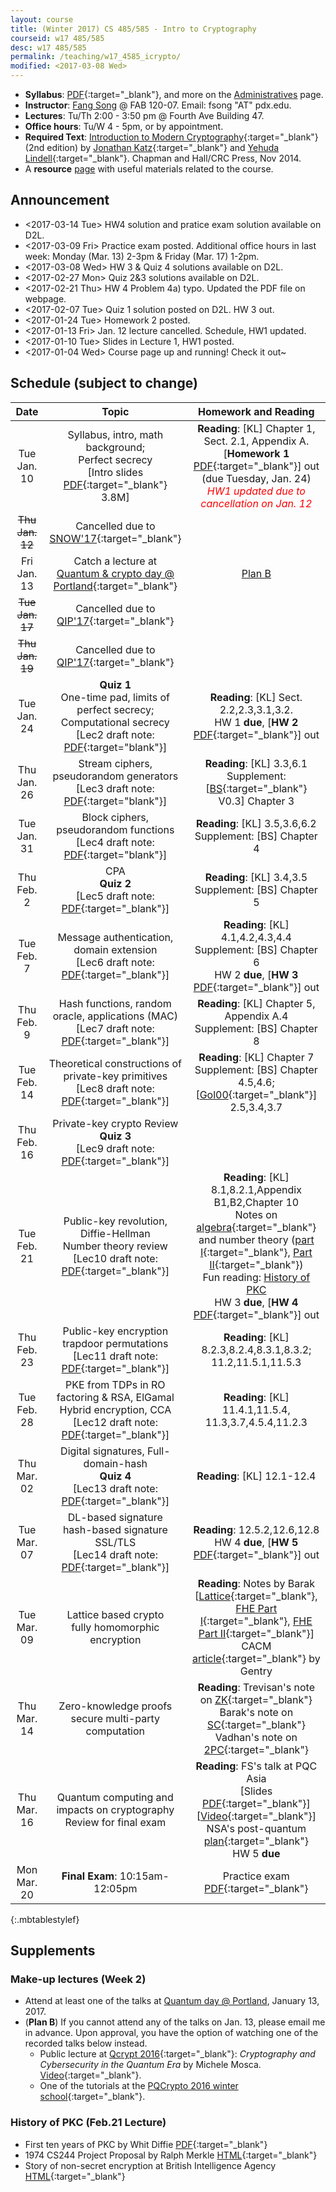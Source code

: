 ```yaml
---
layout: course
title: (Winter 2017) CS 485/585 - Intro to Cryptography
courseid: w17 485/585
desc: w17 485/585
permalink: /teaching/w17_4585_icrypto/
modified: <2017-03-08 Wed>
---
```

*  **Syllabus**: [PDF]({{base}}/teaching/w17_4585_icrypto/syllabus.pdf){:target="_blank"}, and more on the [Administratives]({{base}}/teaching/w17_4585_icrypto/admin/) page.
*  **Instructor**: [Fang Song]({{base}}/) @ FAB 120-07. Email: fsong "AT" pdx.edu.
*  **Lectures**: Tu/Th 2:00 - 3:50 pm @ Fourth Ave Building 47.
*  **Office hours**: Tu/W 4 - 5pm, or by appointment. 
*  **Required Text**: [Introduction to Modern
Cryptography](http://www.cs.umd.edu/~jkatz/imc.html){:target="_blank"}
(2nd edition) by [Jonathan
Katz](http://www.cs.umd.edu/~jkatz){:target="_blank"} and [Yehuda
Lindell](http://u.cs.biu.ac.il/~lindell/){:target="_blank"}.  Chapman
and Hall/CRC Press, Nov 2014.
* A **resource** [page]({{base}}/teaching/w17_4585_icrypto/resource/) with useful materials related to the course. 

## Announcement

*  <2017-03-14 Tue> HW4 solution and pratice exam solution available on D2L. 
*  <2017-03-09 Fri> Practice exam posted. Additional office hours in last week: Monday (Mar. 13) 2-3pm & Friday (Mar. 17) 1-2pm.
*  <2017-03-08 Wed> HW 3 & Quiz 4 solutions available on D2L.
*  <2017-02-27 Mon> Quiz 2&3 solutions available on D2L. 
*  <2017-02-21 Thu> HW 4 Problem 4a) typo. Updated the PDF file on webpage. 
*  <2017-02-07 Tue> Quiz 1 solution posted on D2L. HW 3 out.
*  <2017-01-24 Tue> Homework 2 posted. 
*  <2017-01-13 Fri> Jan. 12 lecture cancelled. Schedule, HW1 updated.
*  <2017-01-10 Tue> Slides in Lecture 1, HW1 posted. 
*  <2017-01-04 Wed> Course page up and running! Check it out~ 

## Schedule (subject to change)

<!--
\[KL\]: Katz-Lindell [Introduction to Modern
Cryptography](http://www.cs.umd.edu/~jkatz/imc.html){:target="_blank"} 

\[BS\]: Boneh-Shoup [A Graduate Course on Applied Cryptography](https://crypto.stanford.edu/~dabo/cryptobook/){:target="_blank"}.
-->

<!--
| Date  | Topic | Homework and Reading |
| :---------: |:----------:|:-----:|
| Tue Jan. 10  | Syllabus, intro, math background <br>Perfect secrecy, one-time pad | <br>Homework 1 out [PDF]() (due Tuesday, Jan. 24)  |
|Thu Jan. 12 |Limits of perfect secrecy <br> Private-key crypto |Reading:  |
|<s>Tue Jan. 17</s>| Cancelled due to [QIP'17](https://www.stationq.com/qip-2017/){:target="_blank"}||
|Thu Jan. 19|Quiz <br> Pseudorandom generators and stream ciphers <br> proof by reduction| |
|Tue Jan. 24|CPA, pseudorandom functions and block ciphers <br> CCA | |
|Thu Jan. 26| Message authentication | |
|Tue Jan. 31| MAC continued | |
|Thu Feb. 2| Quiz <br> Hash functions, random oracle model| |
|Tue Feb. 7| Hash function applications <br> block ciphers and stream ciphers in practice||
|Thu Feb. 9| Theoretical constructions of private-key primitives ||
|Tue Feb. 14|Public-key revolution, Diffie-Hellman key exchange <br> number theory review||
|Thu Feb. 16|Mid-term||
|Tue Feb. 21|Public-key encryption, CPA, CCA||
|Thu Feb. 23|PKE examples: RSA, Elgamal, etc. ||
|Tue Feb. 28|Theoretical constructions of PKE||
|Thu Mar. 02|Quiz <br>Digital signatures ||
|Tue Mar. 07|Signature cont'd||
|Thu Mar. 09|Zero-knowledge proofs <br> secure multi-party computation||
|Tue Mar. 14|Lattice and fully homomorphic encryption||
|Thu Mar. 16| Quantum computing and effects on cryptography <br> Review for final exam||
|Mon Mar. 20| Final Exam: 10:15am-12:05pm||
{:.mbtablestylef}
-->

| Date  | Topic | Homework and Reading |
| :---------: |:----------:|:-----:|
| Tue Jan. 10  | Syllabus, intro, math background; <br>Perfect secrecy<br> [Intro slides [PDF]({{base}}/teaching/w17_4585_icrypto/lec1_ppt.pdf){:target="_blank"} 3.8M] | **Reading**: [KL] Chapter 1, Sect. 2.1, Appendix A. <br>[**Homework 1** [PDF]({{base}}/teaching/w17_4585_icrypto/w17_cs4585_hw1.pdf){:target="_blank"}] out (due Tuesday, Jan. 24)<br> <i style="color:red;">HW1 updated due to cancellation on Jan. 12</i> |
|<s>Thu Jan. 12</s>| Cancelled due to [SNOW'17](http://www.opb.org/news/article/snowstorm-portland-region-school-closures-traffic/){:target="_blank"} ||
|Fri Jan. 13 | Catch a lecture at <br> [Quantum & crypto day @ Portland](http://www.fangsong.info/activity/w17qpdx/){:target="_blank"} | [Plan B](#mu)|
|<s>Tue Jan. 17</s>| Cancelled due to [QIP'17](https://www.stationq.com/qip-2017/){:target="_blank"}||
|<s>Thu Jan. 19</s>|Cancelled due to [QIP'17](https://www.stationq.com/qip-2017/){:target="_blank"}||
|Tue Jan. 24 |**Quiz 1** <br> One-time pad, limits of perfect secrecy; <br> Computational secrecy <br> [Lec2 draft note: [PDF]({{base}}/teaching/w17_4585_icrypto/lec2_note.pdf){:target="blank"}] | **Reading**: [KL] Sect. 2.2,2.3,3.1,3.2. <br> HW 1 **due**, [**HW 2** [PDF]({{base}}/teaching/w17_4585_icrypto/w17_cs4585_hw2.pdf){:target="_blank"}] out|
|Thu Jan. 26| Stream ciphers, pseudorandom generators <br> [Lec3 draft note: [PDF]({{base}}/teaching/w17_4585_icrypto/lec3_note.pdf){:target="blank"}] |**Reading**: [KL] 3.3,6.1 <br> Supplement: [[BS](https://crypto.stanford.edu/~dabo/cryptobook/){:target="_blank"} V0.3] Chapter 3 |
|Tue Jan. 31| Block ciphers, pseudorandom functions <br> [Lec4 draft note: [PDF]({{base}}/teaching/w17_4585_icrypto/lec4_note.pdf){:target="blank"}] | **Reading**: [KL] 3.5,3.6,6.2 <br> Supplement: [BS] Chapter 4  |
|Thu Feb. 2| CPA <br> **Quiz 2** <br> [Lec5 draft note: [PDF]({{base}}/teaching/w17_4585_icrypto/lec5_note.pdf){:target="_blank"}]|  **Reading**: [KL] 3.4,3.5 <br> Supplement: [BS] Chapter 5 |
|Tue Feb. 7| Message authentication, domain extension <br> [Lec6 draft note: [PDF]({{base}}/teaching/w17_4585_icrypto/lec6_note.pdf){:target="_blank"}]|**Reading**: [KL] 4.1,4.2,4.3,4.4 <br> Supplement: [BS] Chapter 6  <br> HW 2 **due**, [**HW 3** [PDF]({{base}}/teaching/w17_4585_icrypto/w17_cs4585_hw3.pdf){:target="_blank"}] out |
|Thu Feb. 9| Hash functions, random oracle, applications (MAC) <br> [Lec7 draft note: [PDF]({{base}}/teaching/w17_4585_icrypto/lec7_note.pdf){:target="_blank"}]|**Reading**: [KL] Chapter 5, Appendix A.4 <br> Supplement: [BS] Chapter 8|
|Tue Feb. 14|Theoretical constructions of private-key primitives <br> [Lec8 draft note: [PDF]({{base}}/teaching/w17_4585_icrypto/lec8_note.pdf){:target="_blank"}]|**Reading**: [KL] Chapter 7 <br> Supplement: [BS] Chapter 4.5,4.6; [[Gol00](https://www.amazon.com/Foundations-Cryptography-1-Basic-Tools/dp/0521035368){:target="_blank"}] 2.5,3.4,3.7|
|Thu Feb. 16| Private-key crypto Review  <br> **Quiz 3** <br> [Lec9 draft note: [PDF]({{base}}/teaching/w17_4585_icrypto/lec9_note.pdf){:target="_blank"}]||
|Tue Feb. 21|Public-key revolution, Diffie-Hellman <br> Number theory review <br> [Lec10 draft note: [PDF]({{base}}/teaching/w17_4585_icrypto/lec10_note.pdf){:target="_blank"}]| **Reading**: [KL] 8.1,8.2.1,Appendix B1,B2,Chapter 10 <br> Notes on [algebra](https://people.eecs.berkeley.edu/~luca/cs276/notesalgebra.pdf){:target="_blank"} and number theory ([part I](http://www.cs.nyu.edu/courses/spring12/CSCI-GA.3210-001/out/boneh1.pdf){:target="_blank"}, [Part II](http://www.cs.nyu.edu/courses/spring12/CSCI-GA.3210-001/out/boneh2.pdf){:target="_blank"})<br> Fun reading: [History of PKC](#funpkc) <br> HW 3 **due**, [**HW 4** [PDF]({{base}}/teaching/w17_4585_icrypto/w17_cs4585_hw4.pdf){:target="_blank"}] out |
|Thu Feb. 23| Public-key encryption <br> trapdoor permutations <br> [Lec11 draft note: [PDF]({{base}}/teaching/w17_4585_icrypto/lec11_note.pdf){:target="_blank"}]| **Reading**: [KL] 8.2.3,8.2.4,8.3.1,8.3.2; 11.2,11.5.1,11.5.3|
|Tue Feb. 28| PKE from TDPs in RO <br> factoring & RSA, ElGamal <br> Hybrid encryption, CCA <br> [Lec12 draft note: [PDF]({{base}}/teaching/w17_4585_icrypto/lec12_note.pdf){:target="_blank"}]| **Reading**: [KL] 11.4.1,11.5.4, 11.3,3.7,4.5.4,11.2.3 |
|Thu Mar. 02|Digital signatures, Full-domain-hash <br> **Quiz 4**<br>[Lec13 draft note: [PDF]({{base}}/teaching/w17_4585_icrypto/lec13_note.pdf){:target="_blank"}] | **Reading**: [KL] 12.1-12.4 |
|Tue Mar. 07| DL-based signature <br> hash-based signature <br> SSL/TLS <br> [Lec14 draft note: [PDF]({{base}}/teaching/w17_4585_icrypto/lec14_note.pdf){:target="_blank"}] | **Reading**: 12.5.2,12.6,12.8 <br> HW 4 **due**, [**HW 5** [PDF]({{base}}/teaching/w17_4585_icrypto/w17_cs4585_hw5.pdf){:target="_blank"}] out|
|Tue Mar. 09|Lattice based crypto <br> fully homomorphic encryption| **Reading**: Notes by Barak <br> [[Lattice](http://www.boazbarak.org/cs127/chap12_lattices.html){:target="_blank"}, [FHE Part I](http://www.boazbarak.org/cs127/chap15_FHE.html){:target="_blank"}, [FHE Part II](http://www.boazbarak.org/cs127/chap16_FHE_part2.html){:target="_blank"}] <br> CACM [article](https://people.csail.mit.edu/vinodv/6892-Fall2013/GentryCACM.pdf){:target="_blank"} by Gentry|
|Thu Mar. 14|Zero-knowledge proofs <br> secure multi-party computation| **Reading**: Trevisan's note on [ZK](https://people.eecs.berkeley.edu/~luca/cs276/lecture24.pdf){:target="_blank"} <br> Barak's note on [SC](http://www.boazbarak.org/cs127/chap17_SFE.html){:target="_blank"}<br> Vadhan's note on [2PC](http://people.seas.harvard.edu/~salil/cs127/fall06/docs/lec19.pdf){:target="_blank"} |
|Thu Mar. 16| Quantum computing and impacts on cryptography <br> Review for final exam|**Reading**: FS's talk at PQC Asia <br> [Slides [PDF]({{base}}/files/talks/201611_fspqcasia.pdf){:target="_blank"}] [[Video](https://www.youtube.com/watch?v=n39-FOmNh5g){:target="_blank"}] <br> NSA's post-quantum [plan](https://www.iad.gov/iad/programs/iad-initiatives/cnsa-suite.cfm){:target="_blank"} <br> HW 5 **due**|
|Mon Mar. 20| **Final Exam**: 10:15am-12:05pm| Practice exam [PDF]({{base}}/teaching/w17_4585_icrypto/w17_4585_pe.pdf){:target="_blank"} |
{:.mbtablestylef}

## Supplements

### <a name="mu"></a>**Make-up lectures (Week 2)**
*  Attend at least one of the talks
   at
   [Quantum day @ Portland](http://fangsong.info/activity/w17qpdx/),
   January 13, 2017. 
*  (**Plan B**) If you cannot attend any of the talks on Jan. 13,
   please email me in advance. Upon approval, you have the option of
   watching one of the recorded talks below instead.
   *  Public lecture at [Qcrypt 2016](http://2016.qcrypt.net/){:target="_blank"}:
      _Cryptography and Cybersecurity in the Quantum Era_ by Michele
      Mosca. [Video](https://www.youtube.com/watch?v=vipU_-QGoOg&feature=youtu.be&list=PLUz_4vZOI0H0nfczvYk2C_UbE_BMs8cpY){:target="_blank"}.
   *  One of the tutorials at the [PQCrypto 2016 winter school](https://pqcrypto2016.jp/winter/){:target="_blank"}.	  

### <a name="funpkc"></a>**History of PKC (Feb.21 Lecture)**

*  First ten years of PKC by Whit
   Diffie [PDF](http://cr.yp.to/bib/1988/diffie.pdf){:target="_blank"}
*  1974 CS244 Project Proposal by Ralph
   Merkle [HTML](http://www.merkle.com/1974/){:target="_blank"}
*  Story of non-secret encryption at British Intelligence Agency [HTML](http://cryptome.org/jya/ellisdoc.htm){:target="_blank"}    
